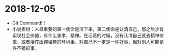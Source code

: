 # 2018-12-05
+ Git Command!!!
+ 小说素材：人最重要的第一使命是活下来，第二使命是认清自己，那之后才有实现社会价值，有什么忠孝，精神。在活着的时候，没有认清自己就去精神价值，或者活在压抑强势的环境里，对自己不一定是一件好事，但对别人可能是件不错的事。
